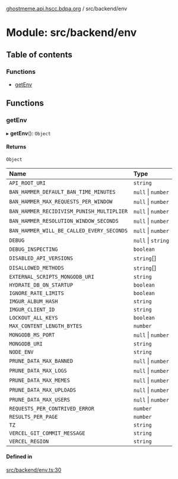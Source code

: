 [ghostmeme.api.hscc.bdpa.org](../README.md) / src/backend/env

# Module: src/backend/env

## Table of contents

### Functions

- [getEnv](src_backend_env.md#getenv)

## Functions

### getEnv

▸ **getEnv**(): `Object`

#### Returns

`Object`

| Name | Type |
| :------ | :------ |
| `API_ROOT_URI` | `string` |
| `BAN_HAMMER_DEFAULT_BAN_TIME_MINUTES` | ``null`` \| `number` |
| `BAN_HAMMER_MAX_REQUESTS_PER_WINDOW` | ``null`` \| `number` |
| `BAN_HAMMER_RECIDIVISM_PUNISH_MULTIPLIER` | ``null`` \| `number` |
| `BAN_HAMMER_RESOLUTION_WINDOW_SECONDS` | ``null`` \| `number` |
| `BAN_HAMMER_WILL_BE_CALLED_EVERY_SECONDS` | ``null`` \| `number` |
| `DEBUG` | ``null`` \| `string` |
| `DEBUG_INSPECTING` | `boolean` |
| `DISABLED_API_VERSIONS` | `string`[] |
| `DISALLOWED_METHODS` | `string`[] |
| `EXTERNAL_SCRIPTS_MONGODB_URI` | `string` |
| `HYDRATE_DB_ON_STARTUP` | `boolean` |
| `IGNORE_RATE_LIMITS` | `boolean` |
| `IMGUR_ALBUM_HASH` | `string` |
| `IMGUR_CLIENT_ID` | `string` |
| `LOCKOUT_ALL_KEYS` | `boolean` |
| `MAX_CONTENT_LENGTH_BYTES` | `number` |
| `MONGODB_MS_PORT` | ``null`` \| `number` |
| `MONGODB_URI` | `string` |
| `NODE_ENV` | `string` |
| `PRUNE_DATA_MAX_BANNED` | ``null`` \| `number` |
| `PRUNE_DATA_MAX_LOGS` | ``null`` \| `number` |
| `PRUNE_DATA_MAX_MEMES` | ``null`` \| `number` |
| `PRUNE_DATA_MAX_UPLOADS` | ``null`` \| `number` |
| `PRUNE_DATA_MAX_USERS` | ``null`` \| `number` |
| `REQUESTS_PER_CONTRIVED_ERROR` | `number` |
| `RESULTS_PER_PAGE` | `number` |
| `TZ` | `string` |
| `VERCEL_GIT_COMMIT_MESSAGE` | `string` |
| `VERCEL_REGION` | `string` |

#### Defined in

[src/backend/env.ts:30](https://github.com/nhscc/ghostmeme.api.hscc.bdpa.org/blob/86898e9/src/backend/env.ts#L30)
